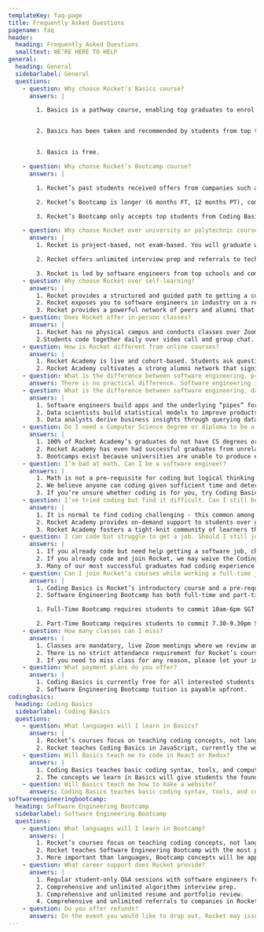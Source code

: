 ```yaml
---
templateKey: faq-page
title: Frequently Asked Questions
pagename: faq
header:
  heading: Frequently Asked Questions
  smalltext: WE’RE HERE TO HELP
general:
  heading: General
  sidebarlabel: General
  questions:
    - question: Why choose Rocket’s Basics course?
      answers: |

        1. Basics is a pathway course, enabling top graduates to enrol  in Rocket’s software engineering bootcamp should they wish to switch careers or learn professional coding.


        2. Basics has been taken and recommended by students from top tech companies such as Facebook, Stripe, Grab, Shopee, Rakuten, Ninja Van, McKinsey, and more.


        3. Basics is free.

    - question: Why choose Rocket’s Bootcamp course?
      answers: |

        1. Rocket’s past students received offers from companies such as GovTech, Ninja Van, Xfers, 99.co, Glints, and more.

        2. Rocket’s Bootcamp is longer (6 months FT, 12 months PT), comprehensively covering topics in frontend, backend, cloud, and algorithms that other bootcamps typically skim over, resulting in a more standout portfolio.

        3. Rocket’s Bootcamp only accepts top students from Coding Basics, guaranteeing a strong network of classmates and alumni.

    - question: Why choose Rocket over university or polytechnic courses?
      answers: |
        1. Rocket is project-based, not exam-based. You will graduate with a standout portfolio.

        2. Rocket offers unlimited interview prep and referrals to tech companies, often overlooked by academic programmes.

        3. Rocket is led by software engineers from top schools and companies such as Stanford, Cambridge and Facebook that have strong connections to the tech industry.
    - question: Why choose Rocket over self-learning?
      answers: |
        1. Rocket provides a structured and guided path to getting a coding job in a fixed amount of time.
        2. Rocket exposes you to software engineers in industry on a regular basis to grow your network.
        3. Rocket provides a powerful network of peers and alumni that you can draw on for your future career.
    - question: Does Rocket offer in-person classes?
      answers: |
        1. Rocket has no physical campus and conducts classes over Zoom and Slack. This helps reduce course fees and commute time, while still achieving the best bootcamp outcomes in Singapore.
        2.Students code together daily over video call and group chat. There are fewer than 10 students per instructor, enabling interactive classes where students ask questions and get feedback.
    - question: How is Rocket different from online courses?
      answers: |
        1. Rocket Academy is live and cohort-based. Students ask questions in class daily and enjoy a community of classmates learning at the same pace.
        2. Rocket Academy cultivates a strong alumni network that significantly helps graduates with their careers.
    - question: What is the difference between software engineering, programming, and coding?
      answers: There is no practical difference. Software engineering is a more professional term.
    - question: What is the difference between software engineering, data science, and data analytics?
      answers: |
        1. Software engineers build apps and the underlying “pipes” for data to flow through. There are many parts of software to work on, hence the greater demand for software roles than data roles.
        2. Data scientists build statistical models to improve products, for example to make spam classifications, product recommendations, or match drivers and riders. Data scientists typically do the math, and software engineers build the product.
        3. Data analysts derive business insights through querying data and generating reports. This is typically a less skill-intensive job that more people can do, hence lower average compensation and job security than software engineer and data scientist roles.
    - question: Do I need a Computer Science degree or diploma to be a software engineer?
      answers: |
        1. 100% of Rocket Academy’s graduates do not have CS degrees or diplomas, and 100% are employed as software engineers.
        2. Rocket Academy has even had successful graduates from unrelated fields like cooking and horse racing.
        3. Bootcamps exist because universities are unable to produce enough engineers. Companies will hire great engineers, degree or not.
    - question: I’m bad at math. Can I be a software engineer?
      answers: |
        1. Math is not a pre-requisite for coding but logical thinking is.
        2. We believe anyone can coding given sufficient time and determination.
        3. If you’re unsure whether coding is for you, try Coding Basics!
    - question: I’ve tried coding but find it difficult. Can I still be a software engineer?
      answers: |
        1. It is normal to find coding challenging - this common among all software engineers. If you’re wondering whether you’re struggling more than normal, try Coding Basics.
        2. Rocket Academy provides on-demand support to students over group chat. We ask students to ask for help if they’re stuck for longer than 15 minutes, such that they do not spend too much time on relatively straightforward problems.
        3. Rocket Academy fosters a tight-knit community of learners that help each other. You will always have peers working through the same material that you can work together with and get help from. With time, you will learn.
    - question: I can code but struggle to get a job. Should I still join Rocket Academy?
      answers: |
        1. If you already code but need help getting a software job, chat with us and we can advise whether self-studying or joining a course is appropriate.
        2. If you already code and join Rocket, we may waive the Coding Basics requirement depending on your experience.
        3. Many of our most successful graduates had coding experience prior to joining Rocket. Software Engineering Bootcamp provided them with the conceptual foundations, interview prep, and professional network they needed to complete their career switch.
    - question: Can I join Rocket’s courses while working a full-time job?
      answers: |
        1. Coding Basics is Rocket’s introductory course and a pre-requisite for Software Engineering Bootcamp. Basics is a part-time course, roughly 10 hours of work per week, and meets from 7-9pm on Tuesday evenings and 1-3pm on Saturday afternoons.
        2. Software Engineering Bootcamp has both full-time and part-time options.

        1. Full-Time Bootcamp requires students to commit 10am-6pm SGT Mon-Fri for 24 weeks. We discourage working a full-time job while enrolled in the full-time Bootcamp.

        2. Part-Time Bootcamp requires students to commit 7.30-9.30pm SGT Tuesday evenings, and 10am-12pm SGT Saturday mornings, with roughly 20 hours of work per week for 48 weeks.
    - question: How many classes can I miss?
      answers: |
        1. Classes are mandatory, live Zoom meetings where we review and solidify concepts through discussion and exercises.
        2. There is no strict attendance requirement for Rocket’s courses, but students that are not performing will be removed from their course.
        3. If you need to miss class for any reason, please let your instructor know ahead of time.
    - question: What payment plans do you offer?
      answers: |
        1. Coding Basics is currently free for all interested students. Apply now!
        2. Software Engineering Bootcamp tuition is payable upfront.
codingbasics:
  heading: Coding Basics
  sidebarlabel: Coding Basics
  questions:
    - question: What languages will I learn in Basics?
      answers: |
        1. Rocket’s courses focus on teaching coding concepts, not languages. This is because coding concepts are applicable to all languages, but language syntax may only be relevant to that specific language.
        2. Rocket teaches Coding Basics in JavaScript, currently the world’s most popular language. Basics coding concepts are relevant to almost all programming languages used today.
    - question: Will Basics teach me to code in React or Redux?
      answers: |
        1. Coding Basics teaches basic coding syntax, tools, and computational thinking, and not advanced frameworks such as React or Redux.
        2. The concepts we learn in Basics will give students the foundation to better harness frameworks such as React or Redux during Software Engineering Bootcamp.
    - question: Will Basics teach me how to make a website?
      answers: Coding Basics teaches basic coding syntax, tools, and computational thinking, not web development. Rocket accepts top Basics graduates to Software Engineering Bootcamp where we dive deeper into web and general application development.
softwareengineeringbootcamp:
  heading: Software Engineering Bootcamp
  sidebarlabel: Software Engineering Bootcamp
  questions:
    - question: What languages will I learn in Bootcamp?
      answers: |
        1. Rocket’s courses focus on teaching coding concepts, not languages. This is because coding concepts are applicable to all languages, but language syntax may only be relevant to that specific language.
        2. Rocket teaches Software Engineering Bootcamp with the most popular languages and frameworks such as JavaScript, Python, SQL, Bash, Express, and React.
        3. More important than languages, Bootcamp concepts will be applicable to almost all languages, frameworks, and apps.
    - question: What career support does Rocket provide?
      answers: |
        1. Regular student-only Q&A sessions with software engineers from industry to answer student questions and build students’ professional networks.
        2. Comprehensive and unlimited algorithms interview prep.
        3. Comprehensive and unlimited resume and portfolio review.
        4. Comprehensive and unlimited referrals to companies in Rocket Academy’s network (most tech companies in Singapore so far). Rocket Academy only accepts high-performing Coding Basics students to Software Engineering Bootcamp, and companies trust that Rocket attracts and produces top talent.
    - question: Do you offer refunds?
      answers: In the event you would like to drop out, Rocket may issue a pro-rated refund on a case-by-case basis.
---
```

